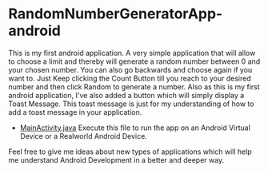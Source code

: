 # RandomNumberGeneratorApp-android

This is my first android application. A very simple application that will allow to choose a limit and thereby will generate a random number between 0 and your chosen number. You can also go backwards and choose again if you want to.
Just Keep clicking the Count Button till you reach to your desired number and then click Random to generate a number.
Also as this is my first android application, I've also added a button which will simply display a Toast Message. This toast message is just for my understanding of how to add a toast message in your application.

* [MainActivity.java](https://github.com/jayesh-srivastava/RandomNumberGeneratorApp-android/blob/master/app/src/main/java/com/example/myfirstappcodelabs/MainActivity.java)
Execute this file to run the app on an Android Virtual Device or a Realworld Android Device.

Feel free to give me ideas about new types of applications which will help me understand Android Development in a better and deeper way.




